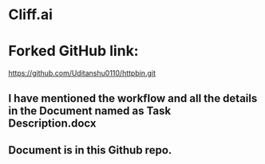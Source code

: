 # Cliff.ai


# Forked GitHub link:

https://github.com/Uditanshu0110/httpbin.git

## I have mentioned the workflow and all the details in the Document named as Task Description.docx

## Document is in this Github repo.

